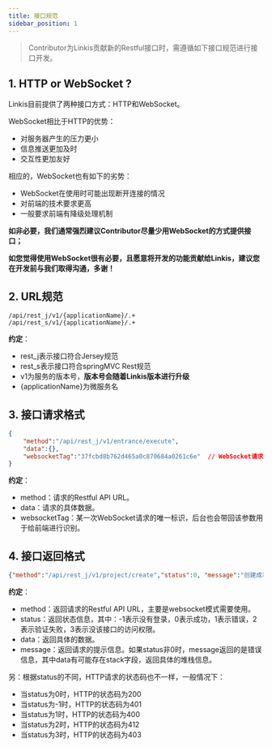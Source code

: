 ```yaml
---
title: 接口规范
sidebar_position: 1
---
```


> Contributor为Linkis贡献新的Restful接口时，需遵循如下接口规范进行接口开发。

## 1. HTTP or WebSocket ?

Linkis目前提供了两种接口方式：HTTP和WebSocket。

WebSocket相比于HTTP的优势：

- 对服务器产生的压力更小
- 信息推送更加及时
- 交互性更加友好

相应的，WebSocket也有如下的劣势：

- WebSocket在使用时可能出现断开连接的情况
- 对前端的技术要求更高
- 一般要求前端有降级处理机制

**如非必要，我们通常强烈建议Contributor尽量少用WebSocket的方式提供接口；**

**如您觉得使用WebSocket很有必要，且愿意将开发的功能贡献给Linkis，建议您在开发前与我们取得沟通，多谢！**

## 2. URL规范

```
/api/rest_j/v1/{applicationName}/.+
/api/rest_s/v1/{applicationName}/.+
```

**约定**：

 - rest_j表示接口符合Jersey规范
 - rest_s表示接口符合springMVC Rest规范
 - v1为服务的版本号，**版本号会随着Linkis版本进行升级**
 - {applicationName}为微服务名

## 3. 接口请求格式

```json
{
 	"method":"/api/rest_j/v1/entrance/execute",
 	"data":{},
	"websocketTag":"37fcbd8b762d465a0c870684a0261c6e"  // WebSocket请求的必需参数，HTTP请求可忽略
}
```

**约定**：

 - method：请求的Restful API URL。
 - data：请求的具体数据。
 - websocketTag：某一次WebSocket请求的唯一标识，后台也会带回该参数用于给前端进行识别。

## 4. 接口返回格式

```json
{"method":"/api/rest_j/v1/project/create","status":0, "message":"创建成功！","data":{}}
```

**约定**：

 - method：返回请求的Restful API URL，主要是websocket模式需要使用。
 - status：返回状态信息，其中：-1表示没有登录，0表示成功，1表示错误，2表示验证失败，3表示没该接口的访问权限。
 - data：返回具体的数据。
 - message：返回请求的提示信息。如果status非0时，message返回的是错误信息，其中data有可能存在stack字段，返回具体的堆栈信息。 

另：根据status的不同，HTTP请求的状态码也不一样，一般情况下：

 - 当status为0时，HTTP的状态码为200
 - 当status为-1时，HTTP的状态码为401
 - 当status为1时，HTTP的状态码为400
 - 当status为2时，HTTP的状态码为412
 - 当status为3时，HTTP的状态码为403
